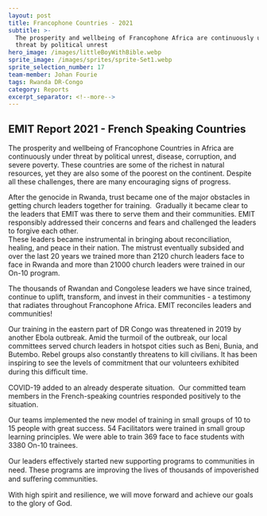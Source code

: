 ```yaml
---
layout: post
title: Francophone Countries - 2021
subtitle: >-
  The prosperity and wellbeing of Francophone Africa are continuously under
  threat by political unrest
hero_image: /images/littleBoyWithBible.webp
sprite_image: /images/sprites/sprite-Set1.webp
sprite_selection_number: 17
team-member: Johan Fourie
tags: Rwanda DR-Congo
category: Reports
excerpt_separator: <!--more-->
---
```

## EMIT Report 2021 - French Speaking Countries

The prosperity and wellbeing of Francophone Countries in Africa are continuously under threat by political unrest, disease, corruption, and severe poverty. These countries are some of the richest in natural resources, yet they are also some of the poorest on the continent. Despite all these challenges, there are many encouraging signs of progress.

After the genocide in Rwanda, trust became one of the major obstacles in getting church leaders together for training. &nbsp;Gradually it became clear to the leaders that EMIT was there to serve them and their communities. EMIT responsibly addressed their concerns and fears and challenged the leaders to forgive each other.&nbsp;<br>These leaders became instrumental in bringing about reconciliation, healing, and peace in their nation. The mistrust eventually subsided and over the last 20 years we trained more than 2120 church leaders face to face in Rwanda and more than 21000 church leaders were trained in our On-10 program.

The thousands of Rwandan and Congolese leaders we have since trained, continue to uplift, transform, and invest in their communities - a testimony that radiates throughout Francophone Africa. EMIT reconciles leaders and communities\!

Our training in the eastern part of DR Congo was threatened in 2019 by another Ebola outbreak. Amid the turmoil of the outbreak, our local committees served church leaders in hotspot cities such as Beni, Bunia, and Butembo. Rebel groups also constantly threatens to kill civilians. It has been inspiring to see the levels of commitment that our volunteers exhibited during this diﬃcult time.&nbsp;

COVID-19 added to an already desperate situation. &nbsp;Our committed team members in the French-speaking countries responded positively to the situation.&nbsp;

Our teams implemented the new model of training in small groups of 10 to 15 people with great success. 54 Facilitators were trained in small group learning principles. We were able to train 369 face to face students with 3380 On-10 trainees.

Our leaders eﬀectively started new supporting programs to communities in need. These programs are improving the lives of thousands of impoverished and suﬀering communities.&nbsp;

With high spirit and resilience, we will move forward and achieve our goals to the glory of God.&nbsp;
